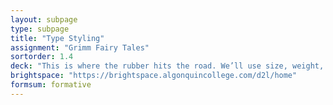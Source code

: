 ```yaml
---
layout: subpage
type: subpage
title: "Type Styling"
assignment: "Grimm Fairy Tales"
sortorder: 1.4
deck: "This is where the rubber hits the road. We’ll use size, weight, alignment, proximity, case, greys (no colour) and more to achieve hierarchy and to establish a clear reading order."
brightspace: "https://brightspace.algonquincollege.com/d2l/home"
formsum: formative
---
```


